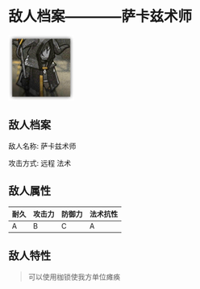 # 敌人档案————萨卡兹术师

![萨卡兹术师](./eneIcons/萨卡兹术师.png)

## 敌人档案

敌人名称: 萨卡兹术师

攻击方式: 远程 法术

## 敌人属性

| 耐久      | 攻击力  | 防御力 | 法术抗性 |
|---------|------|-----|------|
| A | B | C | A |

## 敌人特性
> 可以使用枷锁使我方单位瘫痪
